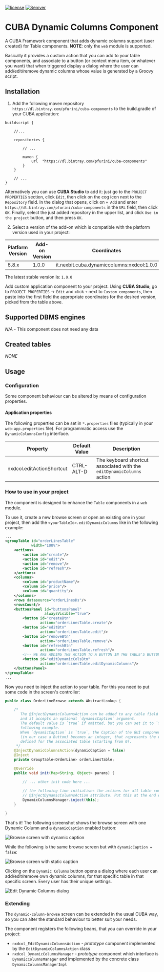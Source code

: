 [![license](https://img.shields.io/badge/license-Apache%20License%202.0-blue.svg?style=flat)](http://www.apache.org/licenses/LICENSE-2.0)
[![Semver](http://img.shields.io/SemVer/2.0.0.png)](http://semver.org/spec/v2.0.0.html)

# CUBA Dynamic Columns Component

A CUBA Framework component that adds dynamic columns support (user created) for Table components. 
**NOTE**: only the `web` module is supported.

Basically it provides a custom action that you can add to your table components,
and associate to a button (or context menu item, or whatever you want) that when triggered
display a dialog where the user can add/edit/remove dynamic columns whose value is generated
by a Groovy script.

## Installation

1. Add the following maven repository `https://dl.bintray.com/pfurini/cuba-components` to the build.gradle of your CUBA application:

```
buildscript {
    
    //...
    
    repositories {
    
        // ...
    
        maven {
            url  "https://dl.bintray.com/pfurini/cuba-components"
        }
    }
    
    // ...
}
```

Alternatively you can use **CUBA Studio** to add it: just go to the `PROJECT PROPERTIES` section,
click `Edit`, then click on the cog icon next to the `Repository` field.
In the dialog that opens, click on `+ Add` and enter `https://dl.bintray.com/pfurini/cuba-components`
in the `URL` field, then click `OK`. Finally, select the just added repository in the upper list,
and click `Use in the project` button, and then press `OK`.

2. Select a version of the add-on which is compatible with the platform version used in your project:

| Platform Version | Add-on Version | Coordinates
| ---------------- | -------------- | -----------
| 6.8.x            | 1.0.0          | it.nexbit.cuba.dynamiccolumns:nxdcol:1.0.0

The latest stable version is: `1.0.0`

Add custom application component to your project. Using **CUBA Studio**, go to `PROJECT PROPERTIES` -> `Edit` and click `+` next to `Custom components`,
then paste into the first field the appropriate coordinates for the desired version, picked from the table above.

## Supported DBMS engines

_N/A_ - This component does not need any data

## Created tables

_NONE_

## Usage

### Configuration

Some component behaviour can be altered by means of configuration properties.

#### Application properties

The following properties can be set in `*.properties` files (typically in your `web-app.properties` file).
For programmatic access use the `DynamicColumnsConfig` interface. 

| Property                                       | Default Value                       | Description                                              |
| ---------------------------------------------- | ----------------------------------- | -------------------------------------------------------- |
| nxdcol.editActionShortcut                      | CTRL-ALT-D                          | The keyboard shortcut associated with the `editDynamicColumns` action   

### How to use in your project

The component is designed to enhance the `Table` components in a `web` module.

To use it, create a new browse screen or open an existing one in your project, then add the `<yourTableId>.editDynamicColumns`
 like in the following example:
 
```xml
...
<groupTable id="orderLinesTable"
            width="100%">
    <actions>
        <action id="create"/>
        <action id="edit"/>
        <action id="remove"/>
        <action id="refresh"/>
    </actions>
    <columns>
        <column id="productName"/>
        <column id="price"/>
        <column id="quantity"/>
    </columns>
    <rows datasource="orderLinesDs"/>
    <rowsCount/>
    <buttonsPanel id="buttonsPanel"
                  alwaysVisible="true">
        <button id="createBtn"
                action="orderLinesTable.create"/>
        <button id="editBtn"
                action="orderLinesTable.edit"/>
        <button id="removeBtn"
                action="orderLinesTable.remove"/>
        <button id="refreshBtn"
                action="orderLinesTable.refresh"/>
        <!-- WE ARE ADDING THE ACTION TO A BUTTON IN THE TABLE'S BUTTONSPANEL -->
        <button id="editDynamicColsBtn"
                action="orderLinesTable.editDynamicColumns"/>
    </buttonsPanel>
</groupTable>
...

``` 

Now you need to inject the action to your table. For this you need to put some code in the screen's
controller:

```java
public class OrderLineBrowse extends AbstractLookup {

    /* 
       The @InjectDynamicColumnsAction can be added to any table field in your controller,
       and it accepts an optional `dynamicCaption` argument.
       The default value is `true` if omitted, but you can set it to `false` like in the 
       following example.
       When `dynamicCaption` is `true`, the Caption of the GUI component associated to the action
       (in our case a Button) becomes an integer, that represents the number of dynamic columns
       defined for the associated table (starting from 0).
     */ 
    @InjectDynamicColumnsAction(dynamicCaption = false)
    @Inject
    private GroupTable<OrderLine> orderLinesTable;

    @Override
    public void init(Map<String, Object> params) {

        // ... other init code here ...
        
        // the following line initialises the actions for all table components marked with the
        // @InjectDynamicColumnsAction attribute. Put this at the end of your `init()` method.
        DynamicColumnsManager.inject(this);
    }

}
```

That's it! The following screenshot shows the browse screen with one Dynamic Column and a `dynamicCaption`
enabled button:

![](./screenshots/1-browse-screen-dynamic-caption.png "Browse screen with dynamic caption")

While the following is the same browse screen but with `dynamicCaption = false`:

![](./screenshots/2-browse-screen-static-caption.png "Browse screen with static caption")

Clicking on the `Dynamic Columns` button opens a dialog where each user can add/edit/remove own dynamic columns,
for that specific table in that specific screen. Every user has their unique settings.

![](./screenshots/3-edit-dynamic-columns-dialog.png "Edit Dynamic Columns dialog")


### Extending

The `dynamic-column-browse` screen can be extended in the usual CUBA way, so you can alter the
standard behaviour to better suit your needs.

The component registers the following beans, that you can override in your project:

- `nxdcol_EditDynamicColumnsAction` - *prototype* component implemented by the `EditDynamicColumnsAction` class
- `nxdcol_DynamicColumnsManager` - *prototype* component which interface is `DynamicColumnsManager` and
implemented by the concrete class `DynamicColumnsManagerImpl`
